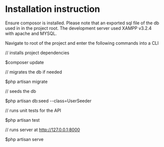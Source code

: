 # Installation instruction 

Ensure composor is installed. 
Please note that an exported sql file of the db used in in the project root. 
The development server used XAMPP v3.2.4 with apache and MYSQL.

Navigate to root of the project and enter the following commands into a CLI


// installs project dependencies 

$composer update

// migrates the db if needed

$php artisan migrate

// seeds the db

$php artisan db:seed --class=UserSeeder

// runs unit tests for the API

$php artisan test

// runs server at http://127.0.0.1:8000

$php artisan serve

